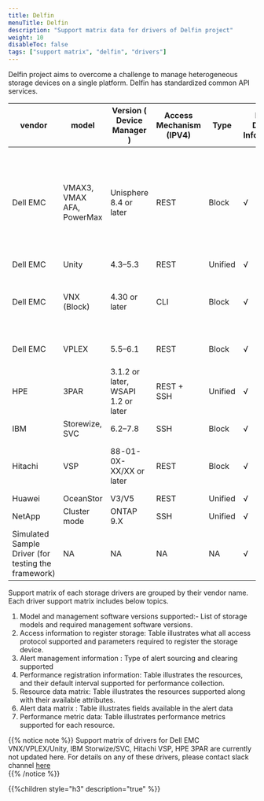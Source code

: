 ```yaml
---
title: Delfin
menuTitle: Delfin
description: "Support matrix data for drivers of Delfin project"
weight: 10
disableToc: false
tags: ["support matrix", "delfin", "drivers"] 
---
```


Delfin project aims to overcome a challenge to manage heterogeneous storage devices on a single platform.
Delfin has standardized common API services. 

| vendor                                              | model                     | Version ( Device Manager )         | Access Mechanism (IPV4) | Type    | Basic Device Information | Storage Pool | LUN | Controller | Port | Disk | Qtree | Quota | File system | Share | Capacity Information | SNMP Trap | Alarm Query | Alarm Clearance | Performance Metrics | Remarks/Constraints                                                                                                                                                                                     |   |
|-----------------------------------------------------|---------------------------|------------------------------------|-------------------------|---------|--------------------------|--------------|-----|------------|------|------|-------|-------|-------------|-------|----------------------|-----------|-------------|-----------------|---------------------|---------------------------------------------------------------------------------------------------------------------------------------------------------------------------------------------------------|---|
| Dell EMC                                            | VMAX3, VMAX AFA, PowerMax | Unisphere 8.4 or later             | REST                    | Block   | √                        | √            | √   | ×          | ×    | ×    | NA    | NA    | NA          | NA    | √                    | ×         | ×           | ×               | √                   | 1.The Embedded Management suite needs to be installed on the VMAX array to support Embedded Unisphere. 2\. Performance metric collection is only Alpha version and supports only device level metrics . |   |
| Dell EMC                                            | Unity                     | 4.3–5.3                            | REST                    | Unified | √                        | √            | √   | √          | √    | √    | √     | √     | √           | √     | √                    | √         | √           | ×               | ×                   |                                                                                                                                                                                                         |   |
| Dell EMC                                            | VNX (Block)               | 4.30 or later                      | CLI                     | Block   | √                        | √            | √   | √          | √    | √    | NA    | NA    | NA          | NA    | √                    | √         | ×           | ×               | ×                   | 1\. Before connecting a Dell EMC VNX Block storage device, install Navisphere Secure CLI on delfin installed node.                                                                                      |   |
| Dell EMC                                            | VPLEX                     | 5.5–6.1                            | REST                    | Block   | √                        | √            | √   | √          | √    | ×    | NA    | NA    | NA          | NA    | √                    | √         | ×           | ×               | ×                   | 1\. Only the VPLEX local mode is supported.                                                                                                                                                             |   |
| HPE                                                 | 3PAR                      | 3.1.2 or later, WSAPI 1.2 or later | REST + SSH              | Unified | √                        | √            | √   | √          | √    | √    | ×     | ×     | ×           | ×     | √                    | √         | √           | √               | ×                   |                                                                                                                                                                                                         |   |
| IBM                                                 | Storewize, SVC            | 6.2–7.8                            | SSH                     | Block   | √                        | √            | √   | √          | √    | √    | NA    | NA    | NA          | NA    | √                    | √         | √           | √               | ×                   |                                                                                                                                                                                                         |   |
| Hitachi                                             | VSP                       | 88-01-0X-XX/XX or later            | REST                    | Block   | √                        | √            | √   | √          | √    | √    | NA    | NA    | NA          | NA    | √                    | √         | √           | ×               | ×                   | 1\. The Configuration Manager REST service needs to be installed on the VSP devices.                                                                                                                    |   |
| Huawei                                              | OceanStor                 | V3/V5                              | REST                    | Unified | √                        | √            | √   | √          | √    | √    | √     | √     | √           | √     | √                    | √         | √           | √               | √                   |                                                                                                                                                                                                         |   |
| NetApp                                              | Cluster mode              | ONTAP 9.X                          | SSH                     | Unified | √                        | √            | √   | √          | √    | √    | √     | √     | √           | √     | √                    | √         | √           | √               | ×                   |                                                                                                                                                                                                         |   |
| Simulated Sample Driver (for testing the framework) | NA                        | NA                                 | NA                      | NA      | √                        | √            | √   | √          | √    | √    | √     | √     | √           | √     | √                    | √         | √           | √               | √                   | 1\. Used only for framework testing purpose                                                                                                                                                             |   |                                                           |                                                          |

Support matrix of each storage drivers are grouped by their vendor name.
Each driver support matrix includes below topics.


1. Model and management software versions supported:- List of storage models and required management software versions.  
2. Access information to register storage: Table illustrates what all access protocol supported and parameters required to register the storage device.  
3. Alert management information : Type of alert sourcing and clearing supported
4. Performance registration information: Table illustrates the resources, and their default interval supported for performance collection.
5. Resource data matrix: Table illustrates the resources supported along with their available attributes.
6. Alert data matrix : Table illustrates fields available in the alert data
7. Performance metric data: Table illustrates performance metrics supported for each resource.

{{% notice note %}}
Support matrix of drivers for Dell EMC VNX/VPLEX/Unity, IBM Storwize/SVC, Hitachi VSP, HPE 3PAR are currently not updated here. 
For details on any of these drivers, please contact slack channel [here](https://app.slack.com/client/T2YSV6N2J/C01FW6Y7YTD/thread/C01D1L72Z8D-1613845945.021400?cdn_fallback=1)  
{{% /notice %}}

{{%children style="h3" description="true" %}}  

